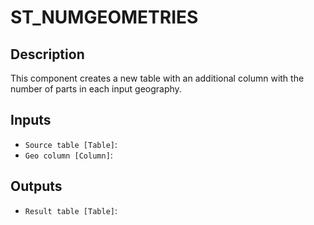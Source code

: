 
# ST_NUMGEOMETRIES
## Description

 This component creates a new table with an additional column with the number of
 parts in each input geography.
 
## Inputs
* `Source table [Table]`: 
* `Geo column [Column]`: 

## Outputs
* `Result table [Table]`: 

